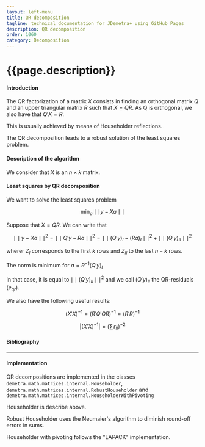 ```yaml
---
layout: left-menu
title: QR decomposition
tagline: technical documentation for JDemetra+ using GitHub Pages
description: QR decomposition
order: 1060
category: Decomposition
---
```

# {{page.description}}

#### Introduction

The QR factorization of a matrix $X$ consists in finding an orthogonal matrix $Q$ and an upper triangular matrix $R$ such that $X=QR$. As Q is orthogonal, we also have that $Q'X=R$.

This is usually achieved by means of Householder reflections.

The QR decomposition leads to a robust solution of the least squares problem.

#### Description of the algorithm

We consider that $X$ is an $n \times k$ matrix.

#### Least squares by QR decomposition

We want to solve the least squares problem

$$\min_a \mid\mid y - X a \mid\mid $$

Suppose that $X=QR$. We can write that

$$\mid\mid y - X a \mid\mid^2 = \mid\mid Q'y - R a \mid\mid^2 = \mid\mid (Q'y)_I - (R a)_I \mid\mid^2 + \mid\mid (Q'y)_{II} \mid\mid^2 $$ 

wherer $Z_I$ corresponds to the first $k$ rows and  $Z_{II}$ to the last $n-k$ rows.  

The norm is minimum for $a=R^{-1}(Q'y)_I$

In that case, it is equal to $\mid\mid (Q'y)_{II} \mid\mid^2$ and we call $(Q'y)_{II}$ the QR-residuals ($e_{qr}$).

We also have the following useful results:

$$(X'X)^{-1}= (R'Q'QR)^{-1}=(R'R)^{-1}$$

$$|(X'X)^{-1}|=(\sum_i{r_{ii}})^{-2}$$


#### Bibliography

<hr>

#### Implementation

QR decompositions are implemented in the classes `demetra.math.matrices.internal.Householder`, `demetra.math.matrices.internal.RobustHouseholder` and `demetra.math.matrices.internal.HouseholderWithPivoting`

Householder is describe above.

Robust Householder uses the Neumaier's algorithm to diminish round-off errors in sums. 

Householder with pivoting follows the "LAPACK" implementation.